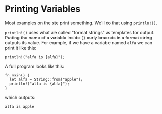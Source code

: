# Printing Variables

Most examples on the site print something.
We'll do that using `println!()`.

`println!()` uses what are called "format
strings" as templates for output. Putting
the name of a variable inside `{}` curly brackets
in a format string outputs its value. For example,
if we have a variable named `alfa` we can print
it like this:

```rust, noplayground
println!("alfa is {alfa}");
```

A full program looks like this:

```rust,noplayground
fn main() {
  let alfa = String::from("apple");
  println!("alfa is {alfa}");
}
```

which outputs:

```txt
alfa is apple
```




